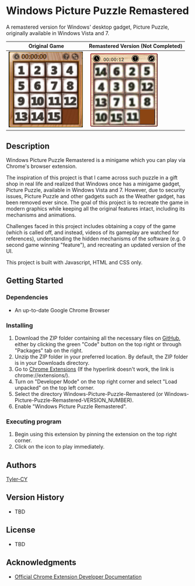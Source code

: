 # Windows Picture Puzzle Remastered

A remastered version for Windows' desktop gadget, Picture Puzzle, originally available in Windows Vista and 7.

Original Game | Remastered Version (Not Completed)
--- | ---
![Original Game](./res/doc/img/game_original_screenshot.png) | ![Remastered Version](./res/doc/img/game_remastered_screenshot.png)


## Description

Windows Picture Puzzle Remastered is a minigame which you can play via Chrome's browser extension.

The inspiration of this project is that I came across such puzzle in a gift shop in real life and realized that Windows once has
a minigame gadget, Picture Puzzle, available in Windows Vista and 7. However, due to security issues, Picture Puzzle and other gadgets such as the Weather
gadget, has been removed ever since. The goal of this project is to recreate the game in modern graphics while keeping all the original features intact, including
its mechanisms and animations.

Challenges faced in this project includes obtaining a copy of the game (which is called off, and instead, videos of its gameplay are watched for references), understanding the hidden mechanisms of the software (e.g. 0 second game winning "feature"), and recreating an updated version of the UI.

This project is built with Javascript, HTML and CSS only.

## Getting Started

### Dependencies

* An up-to-date Google Chrome Browser

### Installing

1. Download the ZIP folder containing all the necessary files on [GitHub](https://github.com/Tyler-CY/Chrome-Volume-Booster), either by clicking the green "Code" button on the top right or through "Packages" tab on the right.
2. Unzip the ZIP folder in your preferred location. By default, the ZIP folder is in your Downloads directory.
3. Go to [Chrome Extensions](chrome://extensions/) (If the hyperlink doesn't work, the link is chrome://extensions/).
4. Turn on "Developer Mode" on the top right corner and select "Load unpacked" on the top left corner.
5. Select the directory Windows-Picture-Puzzle-Remastered (or Windows-Picture-Puzzle-Remastered-VERSION_NUMBER).
6. Enable "Windows Picture Puzzle Remastered".

### Executing program

1. Begin using this extension by pinning the extension on the top right corner.
2. Click on the icon to play immediately.

## Authors

[Tyler-CY](https://github.com/Tyler-CY)

## Version History

* TBD

## License

* TBD

[comment]: <> (This project is licensed under the Tyler-CY License - see the LICENSE.md file for details)

## Acknowledgments

* [Official Chrome Extension Developer Documentation](https://developer.chrome.com/docs/extensions/mv3/)
